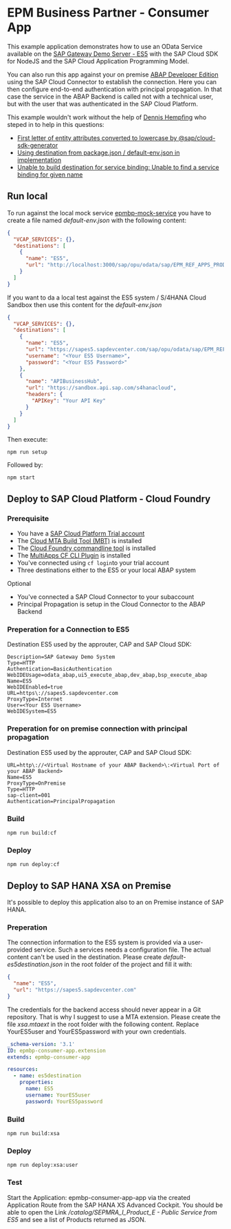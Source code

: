 # EPM Business Partner - Consumer App

This example application demonstrates how to use an OData Service available on the [SAP Gateway Demo Server - ES5](https://developers.sap.com/tutorials/gateway-demo-signup.html) with the SAP Cloud SDK for NodeJS and the SAP Cloud Application Programming Model.

You can also run this app against your on premise [ABAP Developer Edition](https://blogs.sap.com/2019/07/01/as-abap-752-sp04-developer-edition-to-download/) using the SAP Cloud Connector to establish the connection. Here you can then configure end-to-end authentication with principal propagation. In that case the service in the ABAP Backend is called not with a technical user, but with the user that was authenticated in the SAP Cloud Platform.

This example wouldn't work without the help of [Dennis Hempfing](https://github.com/mr-flannery) who steped in to help in this questions:

- [First letter of entity attributes converted to lowercase by @sap/cloud-sdk-generator](https://answers.sap.com/questions/12973825/first-letter-of-entity-attributes-converted-to-low.html)
- [Using destination from package.json / default-env.json in implementation](https://answers.sap.com/questions/12973947/using-destination-from-packagejson-default-envjson.html)
- [Unable to build destination for service binding: Unable to find a service binding for given name](https://answers.sap.com/questions/12982450/unable-to-create-sap-connectivity-authentication-h.html)

## Run local

To run against the local mock service [epmbp-mock-service](https://github.com/gregorwolf/epmbp-mock-service) you have to create a file named _default-env.json_ with the following content:

```json
{
  "VCAP_SERVICES": {},
  "destinations": [
    {
      "name": "ES5",
      "url": "http://localhost:3000/sap/opu/odata/sap/EPM_REF_APPS_PROD_MAN_SRV"
    }
  ]
}
```

If you want to da a local test against the ES5 system / S/4HANA Cloud Sandbox then use this content for the _default-env.json_

```json
{
  "VCAP_SERVICES": {},
  "destinations": [
    {
      "name": "ES5",
      "url": "https://sapes5.sapdevcenter.com/sap/opu/odata/sap/EPM_REF_APPS_PROD_MAN_SRV",
      "username": "<Your ES5 Username>",
      "password": "<Your ES5 Password>"
    },
    {
      "name": "APIBusinessHub",
      "url": "https://sandbox.api.sap.com/s4hanacloud",
      "headers": {
        "APIKey": "Your API Key"
      }
    }
  ]
}
```

Then execute:

`npm run setup`

Followed by:

`npm start`

## Deploy to SAP Cloud Platform - Cloud Foundry

### Prerequisite

- You have a [SAP Cloud Platform Trial account](https://hanatrial.ondemand.com/)
- The [Cloud MTA Build Tool (MBT)](https://sap.github.io/cloud-mta-build-tool/) is installed
- The [Cloud Foundry commandline tool](https://docs.cloudfoundry.org/cf-cli/install-go-cli.html) is installed
- The [MultiApps CF CLI Plugin](https://github.com/cloudfoundry-incubator/multiapps-cli-plugin) is installed
- You've connected using `cf login`to your trial account
- Three destinations either to the ES5 or your local ABAP system

Optional

- You've connected a SAP Cloud Connector to your subaccount
- Principal Propagation is setup in the Cloud Connector to the ABAP Backend

### Preperation for a Connection to ES5

Destination ES5 used by the approuter, CAP and SAP Cloud SDK:

```properties
Description=SAP Gateway Demo System
Type=HTTP
Authentication=BasicAuthentication
WebIDEUsage=odata_abap,ui5_execute_abap,dev_abap,bsp_execute_abap
Name=ES5
WebIDEEnabled=true
URL=https\://sapes5.sapdevcenter.com
ProxyType=Internet
User=<Your ES5 Username>
WebIDESystem=ES5
```

### Preperation for on premise connection with principal propagation

Destination ES5 used by the approuter, CAP and SAP Cloud SDK:

```properties
URL=http\://<Virtual Hostname of your ABAP Backend>\:<Virtual Port of your ABAP Backend>
Name=ES5
ProxyType=OnPremise
Type=HTTP
sap-client=001
Authentication=PrincipalPropagation
```

### Build

`npm run build:cf`

### Deploy

`npm run deploy:cf`

## Deploy to SAP HANA XSA on Premise

It's possible to deploy this application also to an on Premise instance of SAP HANA.

### Preperation

The connection information to the ES5 system is provided via a user-provided service. Such a services needs a configuration file. The actual content can't be used in the destination. Please create _default-es5destination.json_ in the root folder of the project and fill it with:

```JSON
{
  "name": "ES5",
  "url": "https://sapes5.sapdevcenter.com"
}
```

The credentials for the backend access should never appear in a Git repository. That is why I suggest to use a MTA extension. Please create the file _xsa.mtaext_ in the root folder with the following content. Replace YourES5user and YourES5password with your own credentials.

```YAML
_schema-version: '3.1'
ID: epmbp-consumer-app.extension
extends: epmbp-consumer-app

resources:
  - name: es5destination
    properties:
      name: ES5
      username: YourES5user
      password: YourES5password
```

### Build

`npm run build:xsa`

### Deploy

`npm run deploy:xsa:user`

### Test

Start the Application: epmbp-consumer-app-app via the created Application Route from the SAP HANA XS Advanced Cockpit. You should be able to open the Link _/catalog/SEPMRA_I_Product_E - Public Service from ES5_ and see a list of Products returned as JSON.
